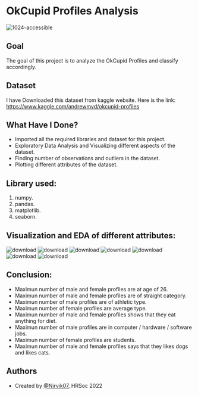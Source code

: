 
# OkCupid Profiles Analysis

![1024-accessible](https://user-images.githubusercontent.com/97960335/180602734-78d33d4d-9b98-46c6-a634-57eb0dec3035.png)

## Goal

The goal of this project is to analyze the OkCupid Profiles and classify accordingly.
## Dataset
I have Downloaded this dataset from kaggle website. Here is the link: https://www.kaggle.com/andrewmvd/okcupid-profiles

## What Have I Done?

- Imported all the required libraries and dataset for this project.
- Exploratory Data Analysis and Visualizing different aspects of the dataset.
- Finding number of observations and outliers in the dataset.
- Plotting different attributes of the dataset.

## Library used:

1. numpy.
2. pandas.
3. matplotlib.
4. seaborn.

## Visualization and EDA of different attributes:

![download](https://user-images.githubusercontent.com/97960335/180602690-386b0428-37cd-497b-81f4-a367e4cdb4e5.png)
![download](https://user-images.githubusercontent.com/97960335/180602692-314aa88d-9278-4319-a41f-3e1e1ac39836.png)
![download](https://user-images.githubusercontent.com/97960335/180602696-899745fb-2491-4c11-915e-a8e420dd654f.png)
![download](https://user-images.githubusercontent.com/97960335/180602700-ade00348-bb6c-451f-a3eb-7147e426490d.png)
![download](https://user-images.githubusercontent.com/97960335/180602702-57984f25-1d14-4e56-b645-45312b7b61f7.png)
![download](https://user-images.githubusercontent.com/97960335/180602706-7229335b-5ee2-4141-aa3b-a5e51c369a63.png)
![download](https://user-images.githubusercontent.com/97960335/180602709-02224ebe-900e-43f4-b841-ab7852f77449.png)

## Conclusion:

- Maximun number of male and female profiles are at age of 26.
- Maximun number of male and female profiles are of straight category.
- Maximun number of male profiles are of athletic type.
- Maximun number of female profiles are average type.
- Maximun number of male and female profiles shows that they eat anything for diet.
- Maximun number of male profiles are in computer / hardware / software jobs.
- Maximun number of female profiles are students.
- Maximun number of male and female profiles says that they likes dogs and likes cats.

## Authors

- Created by [@Nirvik07](https://github.com/Nirvik07), HRSoc 2022

